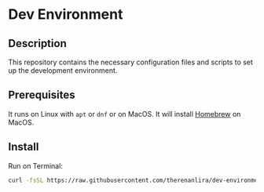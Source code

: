 # Dev Environment

## Description

This repository contains the necessary configuration files and scripts to set up the development environment.

## Prerequisites

It runs on Linux with ```apt``` or ```dnf``` or on MacOS.
It will install [Homebrew](https://brew.sh/) on MacOS.

## Install

Run on Terminal:

```bash
curl -fsSL https://raw.githubusercontent.com/therenanlira/dev-environment/main/install-packages.sh | /bin/bash
```
